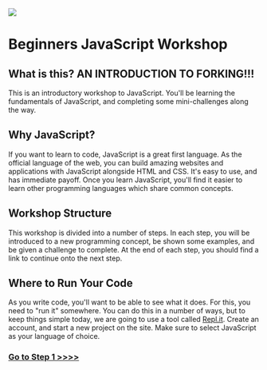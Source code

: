 <img src="https://github.com/node-girls/workshop-cms/blob/master/readme-images/logo.png?raw=true">

# Beginners JavaScript Workshop

## What is this?  AN INTRODUCTION TO FORKING!!!

This is an introductory workshop to JavaScript. You'll be learning the fundamentals of JavaScript, and completing some mini-challenges along the way.

## Why JavaScript?

If you want to learn to code, JavaScript is a great first language. As the official language of the web, you can build amazing websites and applications with JavaScript alongside HTML and CSS. It's easy to use, and has immediate payoff. Once you learn JavaScript, you'll find it easier to learn other programming languages which share common concepts.

## Workshop Structure

This workshop is divided into a number of steps. In each step, you will be introduced to a new programming concept, be shown some examples, and be given a challenge to complete. At the end of each step, you should find a link to continue onto the next step.

## Where to Run Your Code

As you write code, you'll want to be able to see what it does. For this, you need to "run it" somewhere. You can do this in a number of ways, but to keep things simple today, we are going to use a tool called [Repl.it](https://repl.it/). Create an account, and start a new project on the site. Make sure to select JavaScript as your language of choice.

### [Go to Step 1 >>>>](https://github.com/node-girls/beginners-javascript/blob/master/step01.md)
